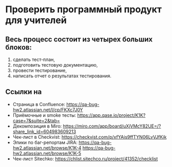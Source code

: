 # Проверить программный продукт для учителей

## Весь процесс состоит из четырех больших блоков:

1. сделать тест-план,
2. подготовить тестовую документацию,
3. провести тестирование,
4. написать отчет о результатах тестирования.

## Ссылки на
- Страница в Confluence: https://qa-bug-hw2.atlassian.net/l/cp/FKXc7J0Y
- Приёмочные и smoke тесты: https://app.qase.io/project/K1K?case=7&suite=2&tab=
- Декомпозиция в Miro: https://miro.com/app/board/uXjVMcY82UE=/?share_link_id=604983609213
- Чек-лист в Checkvist: https://checkvist.com/p/xfYAis9ffTYN06LvVJfKik
- Эпики по баг-репортам JIRA: https://qa-bug-hw2.atlassian.net/browse/K1K-4
                              https://qa-bug-hw2.atlassian.net/browse/K1K-5
- Чек-лист Sitechko: https://chlist.sitechco.ru/project/41352/checklist
